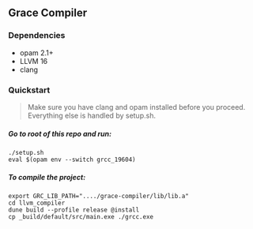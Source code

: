 ## Grace Compiler

### Dependencies
- opam 2.1+
- LLVM 16
- clang

### Quickstart
> Make sure you have clang and opam installed before you proceed. Everything else is handled by setup.sh.
##### Go to root of this repo and run:
```
./setup.sh
eval $(opam env --switch grcc_19604)
```
##### To compile the project:
```
export GRC_LIB_PATH="..../grace-compiler/lib/lib.a"
cd llvm_compiler
dune build --profile release @install
cp _build/default/src/main.exe ./grcc.exe
```
